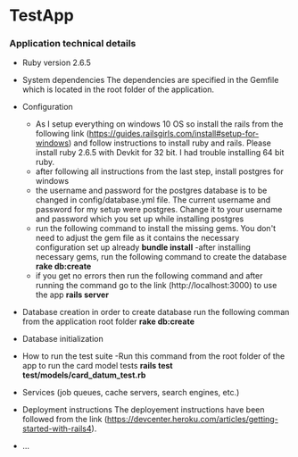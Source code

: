 # TestApp

### Application technical details

* Ruby version
2.6.5

* System dependencies
The dependencies are specified in the Gemfile which is located in the root folder of the application.

* Configuration
	- As I setup everything on windows 10 OS so install the rails from the following link (https://guides.railsgirls.com/install#setup-for-windows) and follow instructions to install ruby and rails. Please install ruby 2.6.5 with Devkit for 32 bit. I had trouble installing 64 bit ruby.
	- after following all instructions from the last step, install postgres for windows
	- the username and password for the postgres database is to be changed in config/database.yml file. The current username and password for my setup were postgres. Change it to your username and password which you set up while installing postgres
	- run the following command to install the missing gems. You don't need to adjust the gem file as it contains the necessary configuration set up already
	**bundle install**
	-after installing necessary gems, run the following command to create the database
	**rake db:create**
	- if you get no errors then run the following command and after running the command go to the link (http://localhost:3000) to use the app
	**rails server**

* Database creation
in order to create database run the following comman from the application root folder
**rake db:create**

* Database initialization

* How to run the test suite
	-Run this command from the root folder of the app to run the card model tests
	**rails test test/models/card_datum_test.rb**

* Services (job queues, cache servers, search engines, etc.)

* Deployment instructions
The deployement instructions have been followed from the link (https://devcenter.heroku.com/articles/getting-started-with-rails4).

* ...
